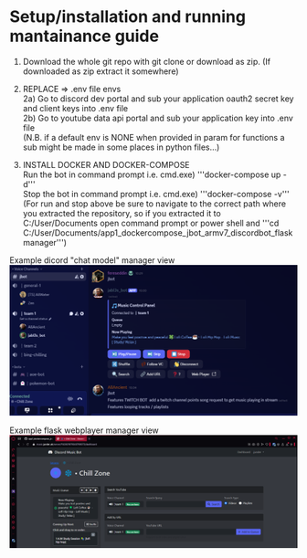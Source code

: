 # Setup/installation and running mantainance guide  
  
1) Download the whole git repo with git clone or download as zip. (If downloaded as zip extract it somewhere)  
  
2) REPLACE => .env file envs  
  2a) Go to discord dev portal and sub your application oauth2 secret key and client keys into .env file  
  2b) Go to youtube data api portal and sub your application key into .env file  
(N.B. if a default env is NONE when provided in param for functions a sub might be made in some places in python files...)    
  
4) INSTALL DOCKER AND DOCKER-COMPOSE  
   Run the bot in command prompt i.e. cmd.exe) '''docker-compose up -d'''  
   Stop the bot in command prompt i.e. cmd.exe) '''docker-compose -v'''
   (For run and stop above be sure to navigate to the correct path where you extracted the repository, so if you extracted it to C:/User/Documents open command prompt or power shell and '''cd C:/User/Documents/app1_dockercompose_jbot_armv7_discordbot_flaskmanager''')
     
Example dicord "chat model" manager view  
![Model Image 1](READMEresources/discord_chat_model_example.png)  
  
Example flask webplayer manager view  
![Webplayer Image 1](READMEresources/flask_webapp_example.png)    
